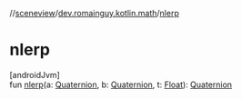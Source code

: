 //[sceneview](../../index.md)/[dev.romainguy.kotlin.math](index.md)/[nlerp](nlerp.md)

# nlerp

[androidJvm]\
fun [nlerp](nlerp.md)(a: [Quaternion](-quaternion/index.md), b: [Quaternion](-quaternion/index.md), t: [Float](https://kotlinlang.org/api/latest/jvm/stdlib/kotlin/-float/index.html)): [Quaternion](-quaternion/index.md)
